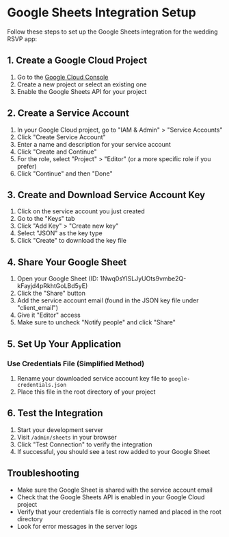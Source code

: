# Google Sheets Integration Setup

Follow these steps to set up the Google Sheets integration for the wedding RSVP app:

## 1. Create a Google Cloud Project

1. Go to the [Google Cloud Console](https://console.cloud.google.com/)
2. Create a new project or select an existing one
3. Enable the Google Sheets API for your project

## 2. Create a Service Account

1. In your Google Cloud project, go to "IAM & Admin" > "Service Accounts"
2. Click "Create Service Account"
3. Enter a name and description for your service account
4. Click "Create and Continue"
5. For the role, select "Project" > "Editor" (or a more specific role if you prefer)
6. Click "Continue" and then "Done"

## 3. Create and Download Service Account Key

1. Click on the service account you just created
2. Go to the "Keys" tab
3. Click "Add Key" > "Create new key"
4. Select "JSON" as the key type
5. Click "Create" to download the key file

## 4. Share Your Google Sheet

1. Open your Google Sheet (ID: 1Nwq0sYISLJyUOts9vmbe2Q-kFayjd4pRkhtGoLBd5yE)
2. Click the "Share" button
3. Add the service account email (found in the JSON key file under "client_email")
4. Give it "Editor" access
5. Make sure to uncheck "Notify people" and click "Share"

## 5. Set Up Your Application

### Use Credentials File (Simplified Method)

1. Rename your downloaded service account key file to `google-credentials.json`
2. Place this file in the root directory of your project

## 6. Test the Integration

1. Start your development server
2. Visit `/admin/sheets` in your browser
3. Click "Test Connection" to verify the integration
4. If successful, you should see a test row added to your Google Sheet

## Troubleshooting

- Make sure the Google Sheet is shared with the service account email
- Check that the Google Sheets API is enabled in your Google Cloud project
- Verify that your credentials file is correctly named and placed in the root directory
- Look for error messages in the server logs